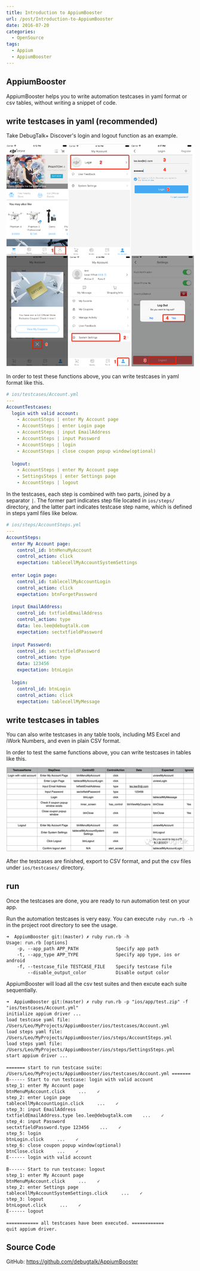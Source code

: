 ```yaml
---
title: Introduction to AppiumBooster
url: /post/Introduction-to-AppiumBooster
date: 2016-07-20
categories:
  - OpenSource
tags:
  - Appium
  - AppiumBooster
---
```


## AppiumBooster

AppiumBooster helps you to write automation testcases in yaml format or csv tables, without writing a snippet of code.

## write testcases in yaml (recommended)

Take DebugTalk+ Discover's login and logout function as an example.

![preview of login and logout](/image/preview_login_and_logout.png)

In order to test these functions above, you can write testcases in yaml format like this.

```yaml
# ios/testcases/Account.yml
---
AccountTestcases:
  login with valid account:
    - AccountSteps | enter My Account page
    - AccountSteps | enter Login page
    - AccountSteps | input EmailAddress
    - AccountSteps | input Password
    - AccountSteps | login
    - AccountSteps | close coupon popup window(optional)

  logout:
    - AccountSteps | enter My Account page
    - SettingsSteps | enter Settings page
    - AccountSteps | logout
```

In the testcases, each step is combined with two parts, joined by a separator `|`. The former part indicates step file located in `ios/steps/` directory, and the latter part indicates testcase step name, which is defined in steps yaml files like below.

```yaml
# ios/steps/AccountSteps.yml
---
AccountSteps:
  enter My Account page:
    control_id: btnMenuMyAccount
    control_action: click
    expectation: tablecellMyAccountSystemSettings

  enter Login page:
    control_id: tablecellMyAccountLogin
    control_action: click
    expectation: btnForgetPassword

  input EmailAddress:
    control_id: txtfieldEmailAddress
    control_action: type
    data: leo.lee@debugtalk.com
    expectation: sectxtfieldPassword

  input Password:
    control_id: sectxtfieldPassword
    control_action: type
    data: 123456
    expectation: btnLogin

  login:
    control_id: btnLogin
    control_action: click
    expectation: tablecellMyMessage
```

## write testcases in tables

You can also write testcases in any table tools, including MS Excel and iWork Numbers, and even in plain CSV format.

In order to test the same functions above, you can write testcases in tables like this.

![testcases of login and logout](/image/testcase_login_and_logout.png)

After the testcases are finished, export to CSV format, and put the csv files under `ios/testcases/` directory.

## run

Once the testcases are done, you are ready to run automation test on your app.

Run the automation testcases is very easy. You can execute `ruby run.rb -h` in the project root directory to see the usage.

```
➜  AppiumBooster git:(master) ✗ ruby run.rb -h
Usage: run.rb [options]
    -p, --app_path APP_PATH              Specify app path
    -t, --app_type APP_TYPE              Specify app type, ios or android
    -f, --testcase_file TESTCASE_FILE    Specify testcase file
        --disable_output_color           Disable output color
```

AppiumBooster will load all the csv test suites and then excute each suite sequentially.

```
➜  AppiumBooster git:(master) ✗ ruby run.rb -p "ios/app/test.zip" -f "ios/testcases/Account.yml"
initialize appium driver ...
load testcase yaml file: /Users/Leo/MyProjects/AppiumBooster/ios/testcases/Account.yml
load steps yaml file: /Users/Leo/MyProjects/AppiumBooster/ios/steps/AccountSteps.yml
load steps yaml file: /Users/Leo/MyProjects/AppiumBooster/ios/steps/SettingsSteps.yml
start appium driver ...

======= start to run testcase suite: /Users/Leo/MyProjects/AppiumBooster/ios/testcases/Account.yml =======
B------ Start to run testcase: login with valid account
step_1: enter My Account page
btnMenuMyAccount.click     ...    ✓
step_2: enter Login page
tablecellMyAccountLogin.click     ...    ✓
step_3: input EmailAddress
txtfieldEmailAddress.type leo.lee@debugtalk.com    ...    ✓
step_4: input Password
sectxtfieldPassword.type 123456    ...    ✓
step_5: login
btnLogin.click     ...    ✓
step_6: close coupon popup window(optional)
btnClose.click     ...    ✓
E------ login with valid account

B------ Start to run testcase: logout
step_1: enter My Account page
btnMenuMyAccount.click     ...    ✓
step_2: enter Settings page
tablecellMyAccountSystemSettings.click     ...    ✓
step_3: logout
btnLogout.click     ...    ✓
E------ logout

============ all testcases have been executed. ============
quit appium driver.
```

## Source Code

GitHub: https://github.com/debugtalk/AppiumBooster
